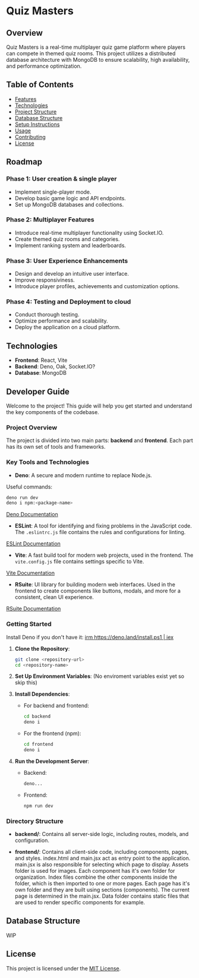 
# Quiz Masters

## Overview
Quiz Masters is a real-time multiplayer quiz game platform where players can compete in themed quiz rooms. This project utilizes a distributed database architecture with MongoDB to ensure scalability, high availability, and performance optimization.

## Table of Contents
- [Features](#features)
- [Technologies](#technologies)
- [Project Structure](#project-structure)
- [Database Structure](#database-structure)
- [Setup Instructions](#setup-instructions)
- [Usage](#usage)
- [Contributing](#contributing)
- [License](#license)

## Roadmap
### Phase 1: User creation & single player
- Implement single-player mode.
- Develop basic game logic and API endpoints.
- Set up MongoDB databases and collections.

### Phase 2: Multiplayer Features
- Introduce real-time multiplayer functionality using Socket.IO.
- Create themed quiz rooms and categories.
- Implement ranking system and leaderboards.

### Phase 3: User Experience Enhancements
- Design and develop an intuitive user interface.
- Improve responsiviness.
- Introduce player profiles, achievements and customization options.

### Phase 4: Testing and Deployment to cloud
- Conduct thorough testing.
- Optimize performance and scalability.
- Deploy the application on a cloud platform.

## Technologies
- **Frontend**: React, Vite
- **Backend**: Deno, Oak, Socket.IO?
- **Database**: MongoDB

## Developer Guide

Welcome to the project! This guide will help you get started and understand the key components of the codebase.

### Project Overview

The project is divided into two main parts: **backend** and **frontend**. Each part has its own set of tools and frameworks.

### Key Tools and Technologies

- **Deno**: A secure and modern runtime to replace Node.js.

Useful commands:
   ```bash
   deno run dev
   deno i npm:<package-name>
   ```

[Deno Documentation](https://deno.land/manual)

- **ESLint**: A tool for identifying and fixing problems in the JavaScript code. The `.eslintrc.js` file contains the rules and configurations for linting.

[ESLint Documentation](https://eslint.org/docs/user-guide/getting-started)

- **Vite**: A fast build tool for modern web projects, used in the frontend. The `vite.config.js` file contains settings specific to Vite.

[Vite Documentation](https://vitejs.dev/guide/)

- **RSuite**: UI library for building modern web interfaces. Used in the frontend to create components like buttons, modals, and more for a consistent, clean UI experience.

[RSuite Documentation](https://rsuitejs.com/)

### Getting Started

Install Deno if you don't have it:
[irm https://deno.land/install.ps1 | iex](https://docs.deno.com/runtime/getting_started/installation/)

1. **Clone the Repository**:
   ```bash
   git clone <repository-url>
   cd <repository-name>
   ```

2. **Set Up Environment Variables**:
   (No enviroment variables exist yet so skip this)

3. **Install Dependencies**:
   - For backend and frontend:
     ```bash
     cd backend
     deno i
     ```
   - For the frontend (npm):
     ```bash
     cd frontend
     deno i
     ```

4. **Run the Development Server**:
   - Backend:
     ```bash
     deno...
     ```
   - Frontend:
     ```bash
     npm run dev
     ```

### Directory Structure

- **backend/**: Contains all server-side logic, including routes, models, and configuration.

- **frontend/**: Contains all client-side code, including components, pages, and styles.
index.html and main.jsx act as entry point to the application. main.jsx is also responsible for selecting which page to display.
Assets folder is used for images.
Each component has it's own folder for organization. Index files combine the other components inside the folder, which is then imported to one or more pages.
Each page has it's own folder and they are built using sections (components). The current page is determined in the main.jsx.
Data folder contains static files that are used to render specific components for example.

## Database Structure
WIP

## License
This project is licensed under the [MIT License](LICENSE).